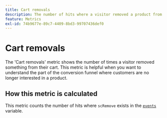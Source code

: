```yaml
---
title: Cart removals
description: The number of hits where a visitor removed a product from their cart.
feature: Metrics
exl-id: 74b9677e-89c7-4409-8bd3-99707436def0
---
```

# Cart removals

The 'Cart removals' metric shows the number of times a visitor removed something from their cart. This metric is helpful when you want to understand the part of the conversion funnel where customers are no longer interested in a product.

## How this metric is calculated

This metric counts the number of hits where `scRemove` exists in the [`events`](/help/implement/vars/page-vars/events/events-overview.md) variable.
